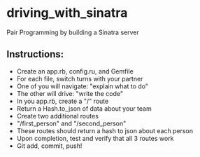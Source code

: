 # driving_with_sinatra
Pair Programming by building a Sinatra server

## Instructions:

- Create an app.rb, config.ru, and Gemfile
- For each file, switch turns with your partner
- One of you will navigate: "explain what to do"
- The other will drive: "write the code"
- In you app.rb, create a "/" route
- Return a Hash.to_json of data about your team
- Create two additional routes
- "/first_person" and "/second_person"
- These routes should return a hash to json about each person
- Upon completion, test and verify that all 3 routes work
- Git add, commit, push!
